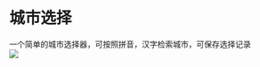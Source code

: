 城市选择
===

一个简单的城市选择器，可按照拼音，汉字检索城市，可保存选择记录<br>
![](http://www.code.cocoachina.com/uploads/attachments/20160316/129991/458ad90bf60c91723b5f0fe2d0ffe910.png) 
